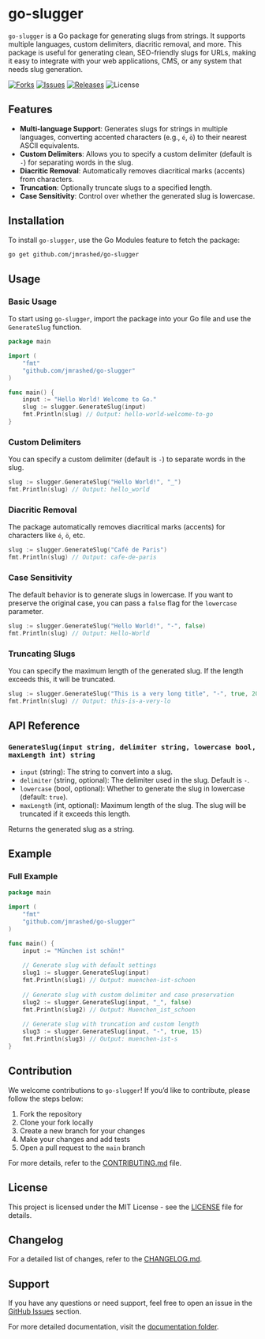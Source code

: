 # go-slugger

`go-slugger` is a Go package for generating slugs from strings. It supports multiple languages, custom delimiters, diacritic removal, and more. This package is useful for generating clean, SEO-friendly slugs for URLs, making it easy to integrate with your web applications, CMS, or any system that needs slug generation.

[![Forks](https://img.shields.io/github/forks/jmrashed/go-slugger?style=social)](https://github.com/jmrashed/go-slugger/forks)
[![Issues](https://img.shields.io/github/issues/jmrashed/go-slugger)](https://github.com/jmrashed/go-slugger/issues)
[![Releases](https://img.shields.io/github/downloads/jmrashed/go-slugger/latest/total)](https://github.com/jmrashed/go-slugger/releases)
![License](https://img.shields.io/github/license/jmrashed/go-slugger)

## Features

- **Multi-language Support**: Generates slugs for strings in multiple languages, converting accented characters (e.g., `é`, `ö`) to their nearest ASCII equivalents.
- **Custom Delimiters**: Allows you to specify a custom delimiter (default is `-`) for separating words in the slug.
- **Diacritic Removal**: Automatically removes diacritical marks (accents) from characters.
- **Truncation**: Optionally truncate slugs to a specified length.
- **Case Sensitivity**: Control over whether the generated slug is lowercase.

## Installation

To install `go-slugger`, use the Go Modules feature to fetch the package:

```bash
go get github.com/jmrashed/go-slugger
```

## Usage

### Basic Usage

To start using `go-slugger`, import the package into your Go file and use the `GenerateSlug` function.

```go
package main

import (
    "fmt"
    "github.com/jmrashed/go-slugger"
)

func main() {
    input := "Hello World! Welcome to Go."
    slug := slugger.GenerateSlug(input)
    fmt.Println(slug) // Output: hello-world-welcome-to-go
}
```

### Custom Delimiters

You can specify a custom delimiter (default is `-`) to separate words in the slug.

```go
slug := slugger.GenerateSlug("Hello World!", "_")
fmt.Println(slug) // Output: hello_world
```

### Diacritic Removal

The package automatically removes diacritical marks (accents) for characters like `é`, `ö`, etc.

```go
slug := slugger.GenerateSlug("Café de Paris")
fmt.Println(slug) // Output: cafe-de-paris
```

### Case Sensitivity

The default behavior is to generate slugs in lowercase. If you want to preserve the original case, you can pass a `false` flag for the `lowercase` parameter.

```go
slug := slugger.GenerateSlug("Hello World!", "-", false)
fmt.Println(slug) // Output: Hello-World
```

### Truncating Slugs

You can specify the maximum length of the generated slug. If the length exceeds this, it will be truncated.

```go
slug := slugger.GenerateSlug("This is a very long title", "-", true, 20)
fmt.Println(slug) // Output: this-is-a-very-lo
```

## API Reference

### `GenerateSlug(input string, delimiter string, lowercase bool, maxLength int) string`

- `input` (string): The string to convert into a slug.
- `delimiter` (string, optional): The delimiter used in the slug. Default is `-`.
- `lowercase` (bool, optional): Whether to generate the slug in lowercase (default: `true`).
- `maxLength` (int, optional): Maximum length of the slug. The slug will be truncated if it exceeds this length.

Returns the generated slug as a string.

## Example

### Full Example

```go
package main

import (
    "fmt"
    "github.com/jmrashed/go-slugger"
)

func main() {
    input := "München ist schön!"
    
    // Generate slug with default settings
    slug1 := slugger.GenerateSlug(input)
    fmt.Println(slug1) // Output: muenchen-ist-schoen
    
    // Generate slug with custom delimiter and case preservation
    slug2 := slugger.GenerateSlug(input, "_", false)
    fmt.Println(slug2) // Output: Muenchen_ist_schoen
    
    // Generate slug with truncation and custom length
    slug3 := slugger.GenerateSlug(input, "-", true, 15)
    fmt.Println(slug3) // Output: muenchen-ist-s
}
```

## Contribution

We welcome contributions to `go-slugger`! If you’d like to contribute, please follow the steps below:

1. Fork the repository
2. Clone your fork locally
3. Create a new branch for your changes
4. Make your changes and add tests
5. Open a pull request to the `main` branch

For more details, refer to the [CONTRIBUTING.md](CONTRIBUTING.md) file.

## License

This project is licensed under the MIT License - see the [LICENSE](LICENSE) file for details.

## Changelog

For a detailed list of changes, refer to the [CHANGELOG.md](CHANGELOG.md).

## Support

If you have any questions or need support, feel free to open an issue in the [GitHub Issues](https://github.com/jmrashed/go-slugger/issues) section.

For more detailed documentation, visit the [documentation folder](docs/). 